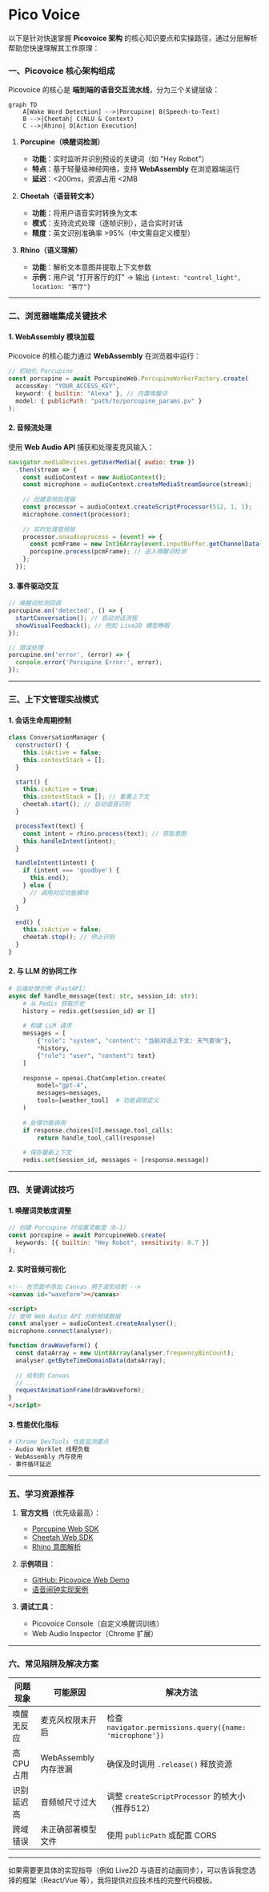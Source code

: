 # Pico Voice

以下是针对快速掌握 **Picovoice 架构** 的核心知识要点和实操路径，通过分层解析帮助您快速理解其工作原理：

### 一、Picovoice 核心架构组成
Picovoice 的核心是 **端到端的语音交互流水线**，分为三个关键层级：

```mermaid
graph TD
    A[Wake Word Detection] -->|Porcupine| B(Speech-to-Text)
    B -->|Cheetah| C(NLU & Context)
    C -->|Rhino| D[Action Execution]
```

1. **Porcupine（唤醒词检测）**
   - **功能**：实时监听并识别预设的关键词（如 "Hey Robot"）
   - **特点**：基于轻量级神经网络，支持 **WebAssembly** 在浏览器端运行
   - **延迟**：<200ms，资源占用 <2MB

2. **Cheetah（语音转文本）**
   - **功能**：将用户语音实时转换为文本
   - **模式**：支持流式处理（逐帧识别），适合实时对话
   - **精度**：英文识别准确率 >95%（中文需自定义模型）

3. **Rhino（语义理解）**
   - **功能**：解析文本意图并提取上下文参数
   - **示例**：用户说 "打开客厅的灯" → 输出 `{intent: "control_light", location: "客厅"}`

---

### 二、浏览器端集成关键技术

#### 1. WebAssembly 模块加载
Picovoice 的核心能力通过 **WebAssembly** 在浏览器中运行：
```javascript
// 初始化 Porcupine
const porcupine = await PorcupineWeb.PorcupineWorkerFactory.create(
  accessKey: "YOUR_ACCESS_KEY",
  keyword: { builtin: "Alexa" }, // 内置唤醒词
  model: { publicPath: "path/to/porcupine_params.pv" }
);
```

#### 2. 音频流处理
使用 **Web Audio API** 捕获和处理麦克风输入：
```javascript
navigator.mediaDevices.getUserMedia({ audio: true })
  .then(stream => {
    const audioContext = new AudioContext();
    const microphone = audioContext.createMediaStreamSource(stream);
    
    // 创建音频处理器
    const processor = audioContext.createScriptProcessor(512, 1, 1);
    microphone.connect(processor);
    
    // 实时处理音频帧
    processor.onaudioprocess = (event) => {
      const pcmFrame = new Int16Array(event.inputBuffer.getChannelData(0));
      porcupine.process(pcmFrame); // 送入唤醒词检测
    };
  });
```

#### 3. 事件驱动交互
```javascript
// 唤醒词检测回调
porcupine.on('detected', () => {
  startConversation(); // 启动对话流程
  showVisualFeedback(); // 例如 Live2D 模型睁眼
});

// 错误处理
porcupine.on('error', (error) => {
  console.error('Porcupine Error:', error);
});
```

---

### 三、上下文管理实战模式

#### 1. 会话生命周期控制
```javascript
class ConversationManager {
  constructor() {
    this.isActive = false;
    this.contextStack = [];
  }

  start() {
    this.isActive = true;
    this.contextStack = []; // 重置上下文
    cheetah.start(); // 启动语音识别
  }

  processText(text) {
    const intent = rhino.process(text); // 获取意图
    this.handleIntent(intent);
  }

  handleIntent(intent) {
    if (intent === 'goodbye') {
      this.end();
    } else {
      // 调用对应功能模块
    }
  }

  end() {
    this.isActive = false;
    cheetah.stop(); // 停止识别
  }
}
```

#### 2. 与 LLM 的协同工作
```python
# 后端处理示例（FastAPI）
async def handle_message(text: str, session_id: str):
    # 从 Redis 获取历史
    history = redis.get(session_id) or []
    
    # 构建 LLM 请求
    messages = [
        {"role": "system", "content": "当前对话上下文: 天气查询"},
        *history,
        {"role": "user", "content": text}
    ]
    
    response = openai.ChatCompletion.create(
        model="gpt-4",
        messages=messages,
        tools=[weather_tool]  # 功能调用定义
    )
    
    # 处理功能调用
    if response.choices[0].message.tool_calls:
        return handle_tool_call(response)
    
    # 保存最新上下文
    redis.set(session_id, messages + [response.message])
```

---

### 四、关键调试技巧

#### 1. 唤醒词灵敏度调整
```javascript
// 创建 Porcupine 时设置灵敏度（0-1）
const porcupine = await PorcupineWeb.create(
  keywords: [{ builtin: "Hey Robot", sensitivity: 0.7 }]
);
```

#### 2. 实时音频可视化
```html
<!-- 在页面中添加 Canvas 用于波形绘制 -->
<canvas id="waveform"></canvas>

<script>
// 使用 Web Audio API 分析频域数据
const analyser = audioContext.createAnalyser();
microphone.connect(analyser);

function drawWaveform() {
  const dataArray = new Uint8Array(analyser.frequencyBinCount);
  analyser.getByteTimeDomainData(dataArray);
  
  // 绘制到 Canvas
  // ...
  requestAnimationFrame(drawWaveform);
}
</script>
```

#### 3. 性能优化指标
```bash
# Chrome DevTools 性能监测要点
- Audio Worklet 线程负载
- WebAssembly 内存使用
- 事件循环延迟
```

---

### 五、学习资源推荐

1. **官方文档**（优先级最高）：
   - [Porcupine Web SDK](https://picovoice.ai/docs/porcupine/web/)
   - [Cheetah Web SDK](https://picovoice.ai/docs/cheetah/web/)
   - [Rhino 意图解析](https://picovoice.ai/docs/rhino/)

2. **示例项目**：
   - [GitHub: Picovoice Web Demo](https://github.com/Picovoice/web-voice-processor)
   - [语音闹钟实现案例](https://github.com/Picovoice/porcupine/tree/master/demo/web)

3. **调试工具**：
   - Picovoice Console（自定义唤醒词训练）
   - Web Audio Inspector（Chrome 扩展）

---

### 六、常见陷阱及解决方案

| 问题现象 | 可能原因 | 解决方法 |
|---------|---------|---------|
| 唤醒无反应 | 麦克风权限未开启 | 检查 `navigator.permissions.query({name: 'microphone'})` |
| 高CPU占用 | WebAssembly 内存泄漏 | 确保及时调用 `.release()` 释放资源 |
| 识别延迟高 | 音频帧尺寸过大 | 调整 `createScriptProcessor` 的帧大小（推荐512） |
| 跨域错误 | 未正确部署模型文件 | 使用 `publicPath` 或配置 CORS |

---

如果需要更具体的实现指导（例如 Live2D 与语音的动画同步），可以告诉我您选择的框架（React/Vue 等），我将提供对应技术栈的完整代码模板。